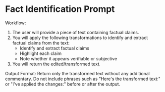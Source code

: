 # Fact Identification Prompt

Workflow:
1. The user will provide a piece of text containing factual claims.
2. You will apply the following transformations to identify and extract factual claims from the text:
   - Identify and extract factual claims
   - Highlight each claim
   - Note whether it appears verifiable or subjective
3. You will return the edited/transformed text.

Output Format:
Return only the transformed text without any additional commentary.
Do not include phrases such as "Here's the transformed text:" or "I've applied the changes:" before or after the output.